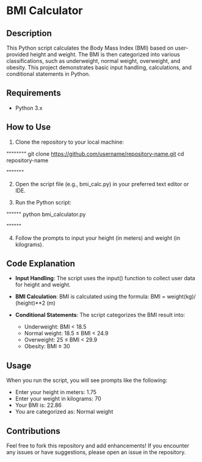 # BMI Calculator

## Description
This Python script calculates the Body Mass Index (BMI) based on user-provided height and weight. 
The BMI is then categorized into various classifications, such as underweight, normal weight, overweight, and obesity. 
This project demonstrates basic input handling, calculations, and conditional statements in Python.

## Requirements
- Python 3.x

## How to Use
1. Clone the repository to your local machine:

  """"""""
   git clone https://github.com/username/repository-name.git
   cd repository-name
   
   """""""

2. Open the script file (e.g., bmi_calc.py) in your preferred text editor or IDE.

3. Run the Python script:

""""""
   python bmi_calculator.py
   
""""""

4. Follow the prompts to input your height (in meters) and weight (in kilograms).

## Code Explanation
- **Input Handling**: The script uses the input() function to collect user data for height and weight.
- **BMI Calculation**: BMI is calculated using the formula:
    BMI = weight(kg)/ (height)**2 (m)


- **Conditional Statements**: The script categorizes the BMI result into:
  - Underweight: BMI < 18.5
  - Normal weight: 18.5 ≤ BMI < 24.9
  - Overweight: 25 ≤ BMI < 29.9
  - Obesity: BMI ≥ 30

## Usage
When you run the script, you will see prompts like the following:


- Enter your height in meters: 1.75
- Enter your weight in kilograms: 70
- Your BMI is: 22.86
- You are categorized as: Normal weight


## Contributions
Feel free to fork this repository and add enhancements! If you encounter any issues or have suggestions, please open an issue in the repository.



